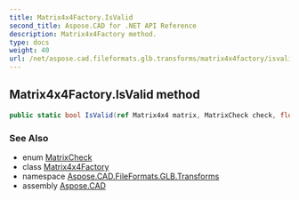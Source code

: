 ```yaml
---
title: Matrix4x4Factory.IsValid
second_title: Aspose.CAD for .NET API Reference
description: Matrix4x4Factory method. 
type: docs
weight: 40
url: /net/aspose.cad.fileformats.glb.transforms/matrix4x4factory/isvalid/
---
```

## Matrix4x4Factory.IsValid method

```csharp
public static bool IsValid(ref Matrix4x4 matrix, MatrixCheck check, float tolerance = 0)
```

### See Also

* enum [MatrixCheck](../../matrix4x4factory.matrixcheck/)
* class [Matrix4x4Factory](../)
* namespace [Aspose.CAD.FileFormats.GLB.Transforms](../../matrix4x4factory/)
* assembly [Aspose.CAD](../../../)


